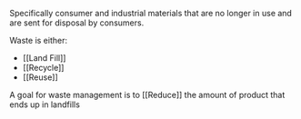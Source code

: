Specifically consumer and industrial materials that are no longer in use and are sent for disposal by consumers.

Waste is either:
- [[Land Fill]]
- [[Recycle]]
- [[Reuse]]

A goal for waste management is to [[Reduce]] the amount of product that ends up in landfills